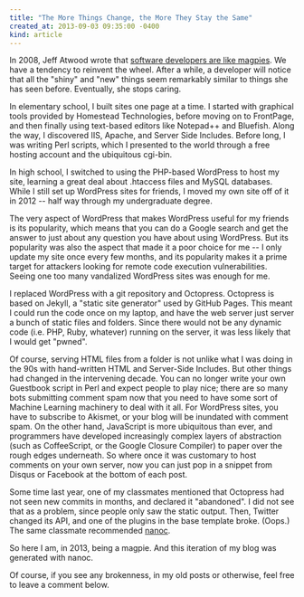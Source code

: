 ```yaml
---
title: "The More Things Change, the More They Stay the Same"
created_at: 2013-09-03 09:35:00 -0400
kind: article
---
```


In 2008, Jeff Atwood wrote that [software developers are like magpies][magpie].
We have a tendency to reinvent the wheel.  After a while, a developer will
notice that all the "shiny" and "new" things seem remarkably similar to things
she has seen before. Eventually, she stops caring.

In elementary school, I built sites one page at a time. I started with
graphical tools provided by Homestead Technologies, before moving on to
FrontPage, and then finally using text-based editors like Notepad++ and
Bluefish. Along the way, I discovered IIS, Apache, and Server Side Includes.
Before long, I was writing Perl scripts, which I presented to the world through
a free hosting account and the ubiquitous cgi-bin.

In high school, I switched to using the PHP-based WordPress to host my site,
learning a great deal about .htaccess files and MySQL databases. While I still
set up WordPress sites for friends, I moved my own site off of it in 2012 --
half way through my undergraduate degree.

The very aspect of WordPress that makes WordPress useful for my friends is its
popularity, which means that you can do a Google search and get the answer to
just about any question you have about using WordPress. But its popularity was
also the aspect that made it a poor choice for me -- I only update my site once
every few months, and its popularity makes it a prime target for attackers
looking for remote code execution vulnerabilities. Seeing one too many
vandalized WordPress sites was enough for me.

I replaced WordPress with a git repository and Octopress. Octopress is based on
Jekyll, a "static site generator" used by GitHub Pages. This meant I could run
the code once on my laptop, and have the web server just server a bunch of
static files and folders. Since there would not be any dynamic code (i.e. PHP,
Ruby, whatever) running on the server, it was less likely that I would get
"pwned".

Of course, serving HTML files from a folder is not unlike what I was doing in
the 90s with hand-written HTML and Server-Side Includes. But other things had
changed in the intervening decade. You can no longer write your own Guestbook
script in Perl and expect people to play nice; there are so many bots
submitting comment spam now that you need to have some sort of Machine Learning
machinery to deal with it all. For WordPress sites, you have to subscribe to
Akismet, or your blog will be inundated with comment spam. On the other hand,
JavaScript is more ubiquitous than ever, and programmers have developed
increasingly complex layers of abstraction (such as CoffeeScript, or the Google
Closure Compiler) to paper over the rough edges underneath. So where once it
was customary to host comments on your own server, now you can just pop in a
snippet from Disqus or Facebook at the bottom of each post.

Some time last year, one of my classmates mentioned that Octopress had not seen
new commits in months, and declared it "abandoned". I did not see that as a
problem, since people only saw the static output. Then, Twitter changed its
API, and one of the plugins in the base template broke. (Oops.) The same
classmate recommended [nanoc][nanoc].

So here I am, in 2013, being a magpie. And this iteration of my blog was
generated with nanoc.

Of course, if you see any brokenness, in my old posts or otherwise, feel free
to leave a comment below.

[magpie]: http://www.codinghorror.com/blog/2008/01/the-magpie-developer.html
[nanoc]: http://nanoc.ws/

